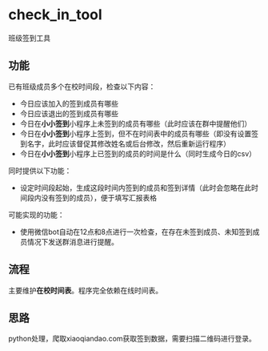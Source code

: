 # check_in_tool

班级签到工具

## 功能

已有班级成员多个在校时间段，检查以下内容：

- 今日应该加入的签到成员有哪些
- 今日应该退出的签到成员有哪些
- 今日在**小小签到**小程序上未签到的成员有哪些（此时应该在群中提醒他们）
- 今日在**小小签到**小程序上签到，但不在时间表中的成员有哪些（即没有设置签到名字，此时应该督促其修改姓名或后台修改，然后重新运行程序）
- 今日在**小小签到**小程序上已签到的成员的时间是什么（同时生成今日的csv）

同时提供以下功能：

- 设定时间段起始，生成这段时间内签到的成员和签到详情（此时会忽略在此时间段内没有签到的成员），便于填写汇报表格

可能实现的功能：

- 使用微信bot自动在12点和8点进行一次检查，在存在未签到成员、未知签到成员情况下发送群消息进行提醒。

## 流程

主要维护**在校时间表**。程序完全依赖在线时间表。

## 思路

python处理，爬取xiaoqiandao.com获取签到数据，需要扫描二维码进行登录。
